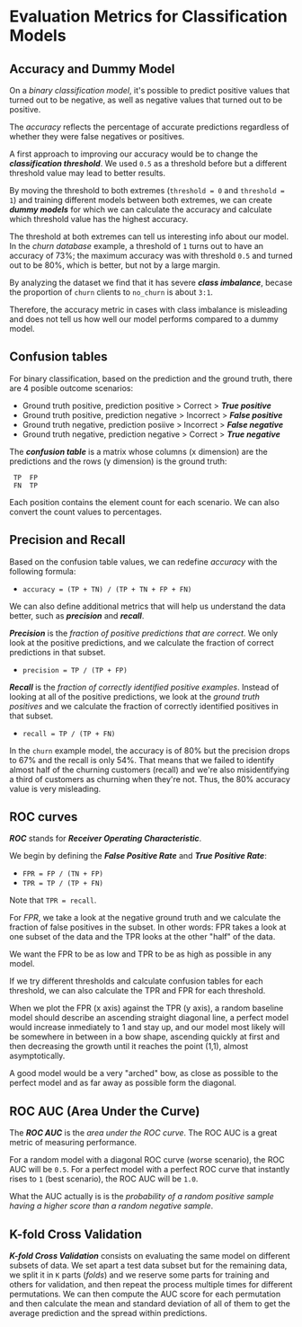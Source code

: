 # Evaluation Metrics for Classification Models

## Accuracy and Dummy Model

On a _binary classification model_, it's possible to predict positive values that turned out to be negative, as well as negative values that turned out to be positive.

The _accuracy_ reflects the percentage of accurate predictions regardless of whether they were false negatives or positives.

A first approach to improving our accuracy would be to change the ***classification threshold***. We used `0.5` as a threshold before but a different threshold value may lead to better results.

By moving the threshold to both extremes (`threshold = 0` and `threshold = 1`) and training different models between both extremes, we can create ***dummy models*** for which we can calculate the accuracy and calculate which threshold value has the highest accuracy.

The threshold at both extremes can tell us interesting info about our model. In the _churn database_ example, a threshold of `1` turns out to have an accuracy of 73%; the maximum accuracy was with threshold `0.5` and turned out to be 80%, which is better, but not by a large margin.

By analyzing the dataset we find that it has severe ***class imbalance***, becase the proportion of `churn` clients to `no_churn` is about `3:1`.

Therefore, the accuracy metric in cases with class imbalance is misleading and does not tell us how well our model performs compared to a dummy model.

## Confusion tables

For binary classification, based on the prediction and the ground truth, there are 4 posible outcome scenarios:
* Ground truth positive, prediction positive > Correct > ***True positive***
* Ground truth positive, prediction negative > Incorrect > ***False positive***
* Ground truth negative, prediction posiive > Incorrect > ***False negative***
* Ground truth negative, prediction negative > Correct > ***True negative***

The ***confusion table*** is a matrix whose columns (x dimension) are the predictions and the rows (y dimension) is the ground truth:
     
     TP  FP
     FN  TP

Each position contains the element count for each scenario. We can also convert the count values to percentages.

## Precision and Recall

Based on the confusion table values, we can redefine _accuracy_ with the following formula:

* `accuracy = (TP + TN) / (TP + TN + FP + FN)`

We can also define additional metrics that will help us understand the data better, such as ***precision*** and ***recall***.

***Precision*** is the _fraction of positive predictions that are correct_. We only look at the positive predictions, and we calculate the fraction of correct predictions in that subset.

* `precision = TP / (TP + FP)`

***Recall*** is the _fraction of correctly identified positive examples_. Instead of looking at all of the positive predictions, we look at the _ground truth positives_ and we calculate the fraction of correctly identified positives in that subset.

* `recall = TP / (TP + FN)`

In the `churn` example model, the accuracy is of 80% but the precision drops to 67% and the recall is only 54%. That means that we failed to identify almost half of the churning customers (recall) and we're also misidentifying a third of customers as churning when they're not. Thus, the 80% accuracy value is very misleading.

## ROC curves

***ROC*** stands for ***Receiver Operating Characteristic***.

We begin by defining the ***False Positive Rate*** and ***True Positive Rate***:

* `FPR = FP / (TN + FP)`
* `TPR = TP / (TP + FN)`

Note that `TPR = recall`.

For _FPR_, we take a look at the negative ground truth and we calculate the fraction of false positives in the subset. In other words: FPR takes a look at one subset of the data and the TPR looks at the other "half" of the data.

We want the FPR to be as low and TPR to be as high as possible in any model.

If we try different thresholds and calculate confusion tables for each threshold, we can also calculate the TPR and FPR for each threshold.

When we plot the FPR (x axis) against the TPR (y axis), a random baseline model should describe an ascending straight diagonal line, a perfect model would increase inmediately to 1 and stay up, and our model most likely will be somewhere in between in a bow shape, ascending quickly at first and then decreasing the growth until it reaches the point (1,1), almost asymptotically.

A good model would be a very "arched" bow, as close as possible to the perfect model and as far away as possible form the diagonal.

## ROC AUC (Area Under the Curve)

The ***ROC AUC*** is the _area under the ROC curve_. The ROC AUC is a great metric of measuring performance.

For a random model with a diagonal ROC curve (worse scenario), the ROC AUC will be `0.5`. For a perfect model with a perfect ROC curve that instantly rises to `1` (best scenario), the ROC AUC will be `1.0`.

What the AUC actually is is the _probability of a random positive sample having a higher score than a random negative sample_.

## K-fold Cross Validation

***K-fold Cross Validation*** consists on evaluating the same model on different subsets of data. We set apart a test data subset but for the remaining data, we split it in `K` parts (_folds_) and we reserve some parts for training and others for validation, and then repeat the process multiple times for different permutations. We can then compute the AUC score for each permutation and then calculate the mean and standard deviation of all of them to get the average prediction and the spread within predictions.